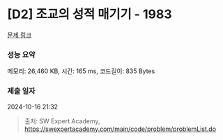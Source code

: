 # [D2] 조교의 성적 매기기 - 1983 

[문제 링크](https://swexpertacademy.com/main/code/problem/problemDetail.do?contestProbId=AV5PwGK6AcIDFAUq) 

### 성능 요약

메모리: 26,460 KB, 시간: 165 ms, 코드길이: 835 Bytes

### 제출 일자

2024-10-16 21:32



> 출처: SW Expert Academy, https://swexpertacademy.com/main/code/problem/problemList.do